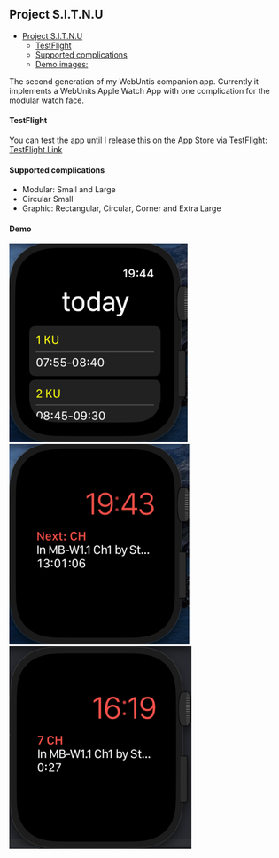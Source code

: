 ## Project S.I.T.N.U

- [Project S.I.T.N.U](#project-sitnu)
  - [TestFlight](#testflight)
  - [Supported complications](#supported-complications)
  - [Demo images:](#demo-images)

The second generation of my WebUntis companion app. Currently it implements a WebUnits Apple Watch App with one complication for the modular watch face.

#### TestFlight

You can test the app until I release this on the App Store via TestFlight: [TestFlight Link](https://testflight.apple.com/join/g6eNWUlW)

#### Supported complications

- Modular: Small and Large
- Circular Small
- Graphic: Rectangular, Circular, Corner and Extra Large

#### Demo

![App Demo](assets/watch_app_demo.png) ![Complication Demo](assets/watch_complication_demo.png) ![Complication Demo: Time until end of lesson](assets/watch_complication_time_until_end.png)
